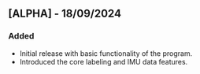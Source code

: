 ## [ALPHA] - 18/09/2024

### Added
- Initial release with basic functionality of the program.
- Introduced the core labeling and IMU data features.
